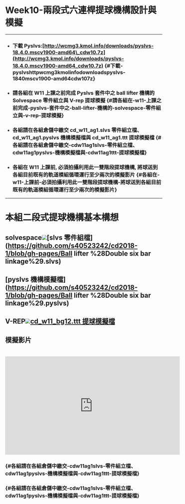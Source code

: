 # Week10-兩段式六連桿提球機構設計與模擬

---

* ### 下載 Pyslvs:[http://wcmg3.kmol.info/downloads/pyslvs-18.4.0.mscv1900-amd64\_cdw10.7z](http://wcmg3.kmol.info/downloads/pyslvs-18.4.0.mscv1900-amd64_cdw10.7z) {#下載-pyslvshttpwcmg3kmolinfodownloadspyslvs-1840mscv1900-amd64cdw107z}
* ### 請各組在 W11 上課之前完成 Pyslvs 套件中之 ball lifter 機構的 Solvespace 零件組立與 V-rep 提球模擬 {#請各組在-w11-上課之前完成-pyslvs-套件中之-ball-lifter-機構的-solvespace-零件組立與-v-rep-提球模擬}
* ### 各組請在各組倉儲中繳交 cd\_w11\_ag1.slvs 零件組立檔、cd\_w11\_ag1.pyslvs 機構模擬檔與 cd\_w11\_ag1.ttt 提球模擬檔 {#各組請在各組倉儲中繳交-cdw11ag1slvs-零件組立檔、cdw11ag1pyslvs-機構模擬檔與-cdw11ag1ttt-提球模擬檔}
* ### 各組在 W11 上課前, 必須拍攝利用此一雙階段提球機構, 將球送到各組目前既有的軌道模組循環運行至少兩次的模擬影片 {#各組在-w11-上課前-必須拍攝利用此一雙階段提球機構-將球送到各組目前既有的軌道模組循環運行至少兩次的模擬影片}



---

# 本組二段式提球機構基本構想

## solvespace![](/assets/solvespace_2018-06-26_15-17-37.png)[slvs 零件組檔](https://github.com/s40523242/cd2018-1/blob/gh-pages/Ball lifter %28Double six bar linkage%29.slvs)

## 

## [pyslvs 機構模擬檔](https://github.com/s40523242/cd2018-1/blob/gh-pages/Ball lifter %28Double six bar linkage%29.pyslvs)

## 

## V-REP![](/assets/vrep_2018-06-26_15-03-38.png)[cd\_w11\_bg12.ttt 提球模擬檔](https://github.com/s40523242/cd2018-1/blob/gh-pages/cd_w11_bg12.ttt)

## 模擬影片
# <iframe width="560" height="315" src="https://www.youtube.com/embed/F4MOR_Pn_No" frameborder="0" allow="autoplay; encrypted-media" allowfullscreen></iframe>

###  {#各組請在各組倉儲中繳交-cdw11ag1slvs-零件組立檔、cdw11ag1pyslvs-機構模擬檔與-cdw11ag1ttt-提球模擬檔}

###  {#各組請在各組倉儲中繳交-cdw11ag1slvs-零件組立檔、cdw11ag1pyslvs-機構模擬檔與-cdw11ag1ttt-提球模擬檔}


